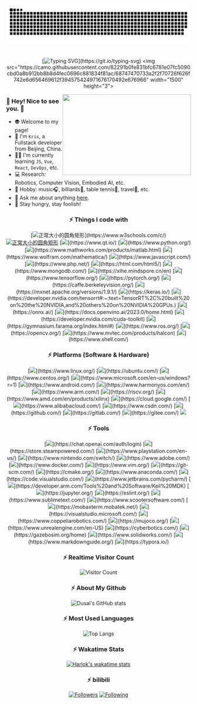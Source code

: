 <!-- ## GitHub Contributions  -->
<!-- ![](https://raw.githubusercontent.com/Mickeyyyang/Mickeyyyang/main/assets/github-contribution-grid-snake.svg)  -->
<!-- <div align="center"><img src="https://cdn.jsdelivr.net/gh/Mickeyyyang/Mickeyyyang/assets/github-contribution-grid-snake.svg" /></div>  -->

<!-- snake animation -->
<div align="center">
  <picture>
    <source media="(prefers-color-scheme: dark)" srcset="https://raw.githubusercontent.com/Mickeyyyang/Mickeyyyang/output/github-contribution-grid-snake-dark.svg">
    <source media="(prefers-color-scheme: light)" srcset="https://raw.githubusercontent.com/Mickeyyyang/Mickeyyyang/output/github-contribution-grid-snake.svg">
    <img alt="github contribution grid snake animation" src="https://raw.githubusercontent.com/platane/platane/output/github-contribution-grid-snake.svg">
  </picture>
</div>

<!--  插入空行 -->
<br>

<div align="center">
  
  [![Typing SVG](https://readme-typing-svg.herokuapp.com?font=Handlee&center=true&vCenter=true&width=900&height=30&size=23&lines=The+time+for+action+is+now.+It%E2%80%99s+never+too+late+to+do+something.)](https://git.io/typing-svg)
  <img src="https://camo.githubusercontent.com/82291b0fe831bfc6781e07fc5090cbd0a8b912bb8b8d4fec0696c881834f81ac/68747470733a2f2f70726f626f742e6d656469612f394575424971676170492e676966"
width="1500"  height="3"> 

</div>


<!-- <img align='right' src="https://tva4.sinaimg.cn/large/008k1Yt0ly1h4no500obvg30fk0bo1cn.gif" width="330"  />  -->
<img align='right' src="https://tva4.sinaimg.cn/large/008k1Yt0ly1h4no500obvg30fk0bo1cn.gif" width="350" height="220" />


### :boy: Hey! Nice to see you. :sparkling_heart:

- :alien: Welcome to my page!
- :robot: I'm `Kris`, a Fullstack developer from Beijing, China.
- 🚵‍♂️ I'm currently learning `JS`, `Vue`, `React`, `DevOps`, etc.
- :computer: Research: Robotics, Computer Vision, Embodied AI, etc.
- :yellow_heart: Hobby: music:headphones:, billiards:8ball:, table tennis:ping_pong:, travel:bullettrain_front:, etc.
- :e-mail: Ask me about anything [here](mailto:bitxuyang@gmail.com).
- :book: Stay hungry, stay foolish!



<div align="center">
  
  ### :zap: Things I code with 

  [![正常大小的圆角矩形](https://img.shields.io/badge/C-rgb(98,149,204).svg?logo=c&logoColor=white)](https://www.w3schools.com/c/)
  [![正常大小的圆角矩形](https://img.shields.io/badge/C++-green.svg?logo=c%2B%2B&logoColor=white)](https://cplusplus.com/)
  [![](https://img.shields.io/badge/Qt-rgb(63,199,79).svg?logo=qt&logoColor=white)](https://www.qt.io/)
  [![](https://img.shields.io/badge/Python-rgb(247,204,66).svg?logo=python&logoColor=blue)](https://www.python.org/)
  [![](https://img.shields.io/badge/Matlab-rgb(107,181,173).svg?logo=matrix&logoColor=white)](https://www.mathworks.com/products/matlab.html)
  [![](https://img.shields.io/badge/Mathematica-rgb(221,31,0).svg?logo=Wolfram&logoColor=white)](https://www.wolfram.com/mathematica/)
  [![](https://img.shields.io/badge/Javascript-rgb(80,126,156).svg?logo=javascript&logoColor=yellow)](https://www.javascript.com/)
  [![](https://img.shields.io/badge/PHP-rgb(115,119,173).svg?logo=php&logoColor=white)](https://www.php.net/)
  [![](https://img.shields.io/badge/HTML5-rgb(227,79,38).svg?logo=html5&logoColor=white)](https://html.com/html5/)
  [![](https://img.shields.io/badge/MongoDB-rgb(19,170,82).svg?logo=mongodb&logoColor=white)](https://www.mongodb.com/)
  [![](https://img.shields.io/badge/MindSpore-rgb(228,0,17).svg?logo=huawei&logoColor=white)](https://xihe.mindspore.cn/en)
  [![](https://img.shields.io/badge/TensorFlow-rgb(230,138,35).svg?logo=Tensorflow&logoColor=white)](https://www.tensorflow.org/)
  [![](https://img.shields.io/badge/PyTorch-rgb(231,74,43).svg?logo=Pytorch&logoColor=white)](https://pytorch.org/)
  [![](https://img.shields.io/badge/Caffe-rgb(48,56,70).svg?logo=meta&logoColor=white)](https://caffe.berkeleyvision.org/)
  [![](https://img.shields.io/badge/MXNet-rgb(3,136,197).svg?logo=Apache&logoColor=white)](https://mxnet.apache.org/versions/1.9.1/)
  [![](https://img.shields.io/badge/Keras-rgb(201,0,0).svg?logo=Keras&logoColor=white)](https://keras.io/)
  [![](https://img.shields.io/badge/TensorRT-rgb(114,179,0).svg?logo=nvidia&logoColor=white)](https://developer.nvidia.com/tensorrt#:~:text=TensorRT%2C%20built%20on%20the%20NVIDIA,and%20others%20on%20NVIDIA%20GPUs.)
  [![](https://img.shields.io/badge/ONNX-rgb(173,173,173).svg?logo=onnx&logoColor=white)](https://onnx.ai/)
  [![](https://img.shields.io/badge/OpenVINO-rgb(105,35,232).svg?logo=intel&logoColor=white)](https://docs.openvino.ai/2023.0/home.html)
  [![](https://img.shields.io/badge/CUDA-rgb(117,184,0).svg?logo=nvidia&logoColor=white)](https://developer.nvidia.com/cuda-toolkit)
  [![](https://img.shields.io/badge/Gymnasium-rgb(44,84,80).svg?logo=openai&logoColor=white)](https://gymnasium.farama.org/index.html#)
  [![](https://img.shields.io/badge/ROS-rgb(42,58,91).svg?logo=ros&logoColor=white)](https://www.ros.org/)
  [![](https://img.shields.io/badge/OpenCV-rgb(135,211,100).svg?logo=OpenCV&logoColor=white)](https://opencv.org/)
  [![](https://img.shields.io/badge/Halcon-rgb(234,186,43).svg?logo=readdotcv&logoColor=white)](https://www.mvtec.com/products/halcon)
  [![](https://img.shields.io/badge/Shell-rgb(234,104,22).svg?logo=shell&logoColor=white)](https://www.shell.com/)
  

  
  ### :zap: Platforms (Software & Hardware)

  [![](https://img.shields.io/badge/Linux-rgb(242,190,12).svg?logo=linux&logoColor=black)](https://www.linux.org/)
  [![](https://img.shields.io/badge/Ubuntu-rgb(244,116,33).svg?logo=ubuntu&logoColor=white)](https://ubuntu.com/)
  [![](https://img.shields.io/badge/Centos-rgb(162,81,141).svg?logo=Centos&logoColor=white)](https://www.centos.org/)
  [![](https://img.shields.io/badge/Windows-rgb(1,116,205).svg?logo=windows&logoColor=white)](https://www.microsoft.com/en-us/windows?r=1)
  [![](https://img.shields.io/badge/Android-rgb(115,187,86).svg?logo=android&logoColor=white)](https://www.android.com/)
  [![](https://img.shields.io/badge/HarmonyOS-rgb(16,80,255).svg?logo=HarmonyOS&logoColor=white)](https://www.harmonyos.com/en/)
  [![](https://img.shields.io/badge/ARM-rgb(0,143,190).svg?logo=arm&logoColor=white)](https://www.arm.com/)
  [![](https://img.shields.io/badge/RISC_V-rgb(245,178,27).svg?logo=RISC-V&logoColor=white)](https://riscv.org/)
  [![](https://img.shields.io/badge/Xilinx-rgb(170,82,74).svg?logo=amd&logoColor=black)](https://www.amd.com/en/products/xilinx)
  [![](https://img.shields.io/badge/Google_Cloud-rgb(26,115,232).svg?logo=google-cloud&logoColor=white)](https://cloud.google.com/)
  [![](https://img.shields.io/badge/Alibaba_Cloud-rgb(255,106,0).svg?logo=Alibaba-Cloud&logoColor=white)](https://www.alibabacloud.com/)
  [![](https://img.shields.io/badge/CSDN-rgb(252,85,49).svg?logo=blogger&logoColor=white)](https://www.csdn.com/)
  [![](https://img.shields.io/badge/Github-rgb(0,0,0).svg?logo=github&logoColor=white)](https://github.com/)
  [![](https://img.shields.io/badge/Gitlab-rgb(242,106,37).svg?logo=gitlab&logoColor=white)](https://gitlab.com/)
  [![](https://img.shields.io/badge/Gitee-rgb(193,28,34).svg?logo=gitee&logoColor=white)](https://gitee.com/)
  [![](https://img.shields.io/badge/Stack_Overflow-3k+-gray.svg?logo=stack-overflow&labelColor=orange&logoColor=white)](https://stackoverflow.com/)
  

  
  ### :zap: Tools
  [![](https://img.shields.io/badge/ChatGPT-rgb(17,162,129).svg?logo=openAI&logoColor=white)](https://chat.openai.com/auth/login)
  [![](https://img.shields.io/badge/Steam-rgb(18,106,152).svg?logo=Steam&logoColor=white)](https://store.steampowered.com/)
  [![](https://img.shields.io/badge/PlayStation®5-rgb(78,82,201).svg?logo=PlayStation&logoColor=black)](https://www.playstation.com/en-us/)
  [![](https://img.shields.io/badge/Switch-rgb(247,57,16).svg?logo=Nintendo&logoColor=white)](https://www.nintendo.com/switch/)
  [![](https://img.shields.io/badge/Adobe-rgb(250,15,0).svg?logo=Adobe&logoColor=white)](https://www.adobe.com/)
  [![](https://img.shields.io/badge/Docker-rgb(36,150,237).svg?logo=docker&logoColor=white)](https://www.docker.com/)
  [![](https://img.shields.io/badge/Vim-rgb(1,152,51).svg?logo=vim&logoColor=white)](https://www.vim.org/)
  [![](https://img.shields.io/badge/Git-rgb(240,80,50).svg?logo=git&logoColor=white)](https://git-scm.com/)
  [![](https://img.shields.io/badge/CMake-rgb(6,79,152).svg?logo=CMake&labelColor=green&logoColor=white)](https://cmake.org/)
  [![](https://img.shields.io/badge/Anaconda-rgb(57,175,69).svg?logo=anaconda&labelColor=orange&logoColor=white)](https://www.anaconda.com/)
  [![](https://img.shields.io/badge/Visual_Studio_Code-rgb(70,170,233).svg?logo=Visual-Studio-Code&logoColor=white)](https://code.visualstudio.com/)
  [![](https://img.shields.io/badge/PyCharm-rgb(32,208,136).svg?logo=PyCharm&logoColor=white)](https://www.jetbrains.com/pycharm/)
  [![](https://img.shields.io/badge/Keil_MDK-rgb(213,184,96).svg?logo=STMicroelectronics&logoColor=white)](https://developer.arm.com/Tools%20and%20Software/Keil%20MDK)
  [![](https://img.shields.io/badge/Jupyter_Notebook-rgb(243,119,38).svg?logo=Jupyter&logoColor=white)](https://jupyter.org/)
  [![](https://img.shields.io/badge/ESLint-rgb(124,124,234).svg?logo=ESLint&logoColor=white)](https://eslint.org/)
  [![](https://img.shields.io/badge/Sublime-rgb(255,151,4).svg?logo=Sublimetext&logoColor=white)](https://www.sublimetext.com/)
  [![](https://img.shields.io/badge/Beyond_Compare-rgb(20,73,200).svg?logo=composer&logoColor=white)](https://www.scootersoftware.com/)
  [![](https://img.shields.io/badge/MobaXterm-rgb(192,255,2).svg?logo=twoo&logoColor=white)](https://mobaxterm.mobatek.net/)
  [![](https://img.shields.io/badge/Visual_Studio-rgb(139,87,198).svg?logo=Visual-Studio&logoColor=white)](https://visualstudio.microsoft.com/)
  [![](https://img.shields.io/badge/CoppeliaSim-rgb(211,42,42).svg?logo=robotframework&logoColor=white)](https://www.coppeliarobotics.com/)
  [![](https://img.shields.io/badge/MuJoCo-rgb(0,83,214).svg?logo=google&logoColor=white)](https://mujoco.org/)
  [![](https://img.shields.io/badge/Unreal_Engine-rgb(0,0,0).svg?logo=unrealengine&logoColor=white)](https://www.unrealengine.com/en-US)
  [![](https://img.shields.io/badge/Webots-rgb(189,0,22).svg?logo=probot&logoColor=white)](https://cyberbotics.com/)
  [![](https://img.shields.io/badge/Gazebo-rgb(245,129,19).svg?logo=robotframework&logoColor=white)](https://gazebosim.org/home)
  [![](https://img.shields.io/badge/SolidWorks-rgb(218,41,28).svg?logo=solid&logoColor=white)](https://www.solidworks.com/)
  [![](https://img.shields.io/badge/Markdown-rgb(0,168,222).svg?logo=markdown&logoColor=white)](https://www.markdownguide.org/)
  [![](https://img.shields.io/badge/Typora-rgb(255,255,255).svg?logo=googlemarketingplatform&logoColor=black)](https://typora.io/)

</div>





<div align="center">
  
  ### :zap: Realtime Visitor Count
  ![Visitor Count](https://profile-counter.glitch.me/Mickeyyyang/count.svg)
  
  
  ### :zap: About My Github
  ![Dusai's GitHub stats](https://github-readme-stats.vercel.app/api?username=Mickeyyyang&show_icons=true&count_private=true&theme=slateorange&rank_icon=github&hide_title=true&card_width=400px&include_all_commits=true&line_height=26) 
  
  
  ### :zap: Most Used Languages
  ![Top Langs](https://github-readme-stats.vercel.app/api/top-langs/?username=anuraghazra&theme=solarized-light&size_weight=0.5&count_weight=0.5&hide_title=true&langs_count=8&layout=pie&card_width=300)
  
  
  ### :zap: Wakatime Stats
  [![Harlok's wakatime stats](https://github-readme-stats.vercel.app/api/wakatime?username=ffflabs&hide_title=true&theme=gruvbox_light&layout=compact)](https://github.com/anuraghazra/github-readme-stats)
  
  
  ### :zap: bilibili
  [![Followers](https://bilistats.lonelyion.com/followers?uid=269953094)](https://www.bilibili.com/)
  [![Following](https://bilistats.lonelyion.com/following?uid=269953094)](https://www.bilibili.com/)
  <!-- ![Live Status](https://bilistats.lonelyion.com/live_status?uid=269953094)  -->

</div>


<!-- ![Video Views](https://bilistats.lonelyion.com/views?uid=269953094)  -->
<!-- <img src="https://bilistats.lonelyion.com/views?uid=[你的UID]&type=article" alt="Article Views"/>  -->
<!-- ![Article Views](https://bilistats.lonelyion.com/views?uid=269953094&type=article)  -->
<!-- ![Likes](https://bilistats.lonelyion.com/views?uid=269953094&type=likes)  -->
<!-- ![Level](https://bilistats.lonelyion.com/level?uid=269953094)  -->
<!-- ![B站统计](https://stats.justsong.cn/api/bilibili/?id=269953094&theme=solarized-light&hide_title=true)  -->



<!-- 注释行 -->
<!-- ![正常大小的圆角矩形](https://img.shields.io/badge/C++-11/17/19/21-gray.svg?logo=c%2B%2B&labelColor=green) -->
<!-- ![](https://img.shields.io/badge/Python-3.9-gray?logo=python&labelColor=yellow) -->
<!-- ![](https://img.shields.io/badge/Docker-rgb(255%2C255%2C0)?logo=docker) -->
<!-- ![](https://img.shields.io/badge/Stack_Overflow-3k+-gray.svg?logo=github&labelColor=orange) -->
<!-- ![](https://img.shields.io/badge/GitHub-6k+-gray.svg?logo=github&style=social) -->

<!-- ![Dusai's GitHub stats](https://github-readme-stats.vercel.app/api?username=Mickeyyyang&show_icons=true&theme=radical&count_private=true) -->
